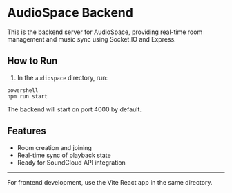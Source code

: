 # AudioSpace Backend

This is the backend server for AudioSpace, providing real-time room management and music sync using Socket.IO and Express.

## How to Run

1. In the `audiospace` directory, run:

```
powershell
npm run start
```

The backend will start on port 4000 by default.

## Features
- Room creation and joining
- Real-time sync of playback state
- Ready for SoundCloud API integration

---

For frontend development, use the Vite React app in the same directory.
